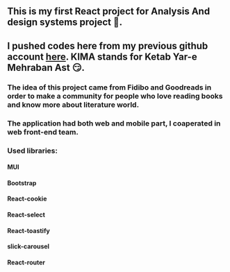## This is my first React project for Analysis And design systems project 🚴. 
## I pushed codes here from my previous github account <a href="https://github.com/Gholizadef1/Kima/tree/dev">here</a>. KIMA stands for Ketab Yar-e Mehraban Ast 😏.
### The idea of this project came from Fidibo and Goodreads in order to make a community for people who love reading books and know more about literature world.
### The application had both web and mobile part, I coaperated in web front-end team.
### Used libraries:
#### MUI
#### Bootstrap
#### React-cookie
#### React-select
#### React-toastify
#### slick-carousel
#### React-router 
